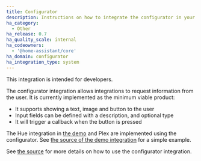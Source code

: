 ```yaml
---
title: Configurator
description: Instructions on how to integrate the configurator in your components.
ha_category:
  - Other
ha_release: 0.7
ha_quality_scale: internal
ha_codeowners:
  - '@home-assistant/core'
ha_domain: configurator
ha_integration_type: system
---
```


<div class='note'>
This integration is intended for developers.
</div>

The configurator integration allows integrations to request information from the user. It is currently implemented as the minimum viable product:

- It supports showing a text, image and button to the user
- Input fields can be defined with a description, and optional type
- It will trigger a callback when the button is pressed

The Hue integration in [the demo](https://demo.home-assistant.io/) and Plex are implemented using the configurator. See [the source of the demo integration](https://github.com/home-assistant/home-assistant/tree/dev/homeassistant/components/demo) for a simple example.

See [the source](https://github.com/home-assistant/home-assistant/tree/dev/homeassistant/components/configurator) for more details on how to use the configurator integration.
